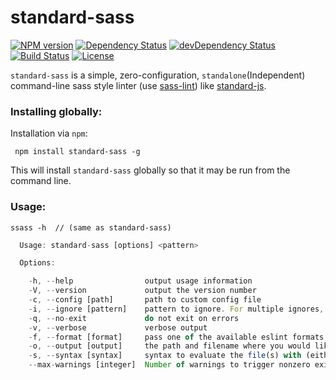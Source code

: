 # standard-sass

[![NPM version](https://img.shields.io/npm/v/standard-sass.svg?style=flat-square)](https://www.npmjs.com/package/standard-sass)
[![Dependency Status](https://david-dm.org/jetiny/standard-sass.png)](https://david-dm.org/jetiny/standard-sass)
[![devDependency Status](https://david-dm.org/jetiny/standard-sass/dev-status.png)](https://david-dm.org/jetiny/standard-sass#info=devDependencies)
[![Build Status](https://travis-ci.org/jetiny/standard-sass.svg?branch=master)](https://travis-ci.org/jetiny/standard-sass)
[![License](https://img.shields.io/github/license/indexzero/http-server.svg?style=flat-square)](https://github.com/indexzero/http-server)

`standard-sass` is a simple, zero-configuration, `standalone`(Independent) command-line sass style linter (use [sass-lint](https://www.npmjs.com/package/sass-lint))  like [standard-js](https://standardjs.com).

### Installing globally:

Installation via `npm`:

     npm install standard-sass -g

This will install `standard-sass` globally so that it may be run from the command line.

### Usage:

    ssass -h  // (same as standard-sass)

```js
  Usage: standard-sass [options] <pattern>

  Options:

    -h, --help                output usage information
    -V, --version             output the version number
    -c, --config [path]       path to custom config file
    -i, --ignore [pattern]    pattern to ignore. For multiple ignores, separate each pattern by `, ` within a string
    -q, --no-exit             do not exit on errors
    -v, --verbose             verbose output
    -f, --format [format]     pass one of the available eslint formats
    -o, --output [output]     the path and filename where you would like output to be written
    -s, --syntax [syntax]     syntax to evaluate the file(s) with (either sass or scss)
    --max-warnings [integer]  Number of warnings to trigger nonzero exit code
```
